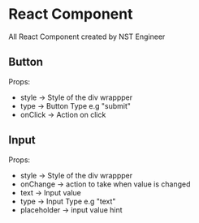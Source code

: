 # React Component

All React Component created by NST Engineer

## Button

Props:

- style -> Style of the div wrappper
- type -> Button Type e.g "submit"
- onClick -> Action on click

## Input

Props:

- style -> Style of the div wrappper
- onChange -> action to take when value is changed
- text -> Input value
- type -> Input Type e.g "text"
- placeholder -> input value hint
